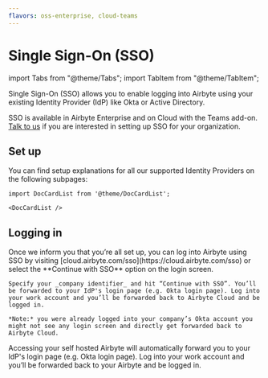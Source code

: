 ```yaml
---
flavors: oss-enterprise, cloud-teams
---
```


# Single Sign-On (SSO)

import Tabs from "@theme/Tabs";
import TabItem from "@theme/TabItem";

Single Sign-On (SSO) allows you to enable logging into Airbyte using your existing Identity Provider (IdP) like Okta or Active Directory.

SSO is available in Airbyte Enterprise and on Cloud with the Teams add-on. [Talk to us](https://airbyte.com/company/talk-to-sales) if you are interested in setting up SSO for your organization.

## Set up

You can find setup explanations for all our supported Identity Providers on the following subpages:

```mdx-code-block
import DocCardList from '@theme/DocCardList';

<DocCardList />
```

## Logging in

<Tabs groupId="cloud-hosted">
  <TabItem value="cloud" label="Cloud">
    Once we inform you that you’re all set up, you can log into Airbyte using SSO by visiting [cloud.airbyte.com/sso](https://cloud.airbyte.com/sso) or select the **Continue with SSO** option on the login screen.
    
    Specify your _company identifier_ and hit “Continue with SSO”. You’ll be forwarded to your IdP's login page (e.g. Okta login page). Log into your work account and you’ll be forwarded back to Airbyte Cloud and be logged in.
    
    *Note:* you were already logged into your company’s Okta account you might not see any login screen and directly get forwarded back to Airbyte Cloud.
  </TabItem>
  <TabItem value="self-managed" label="Self Hosted">
    Accessing your self hosted Airbyte will automatically forward you to your IdP's login page (e.g. Okta login page). Log into your work account and you’ll be forwarded back to your Airbyte and be logged in.
  </TabItem>
</Tabs>

